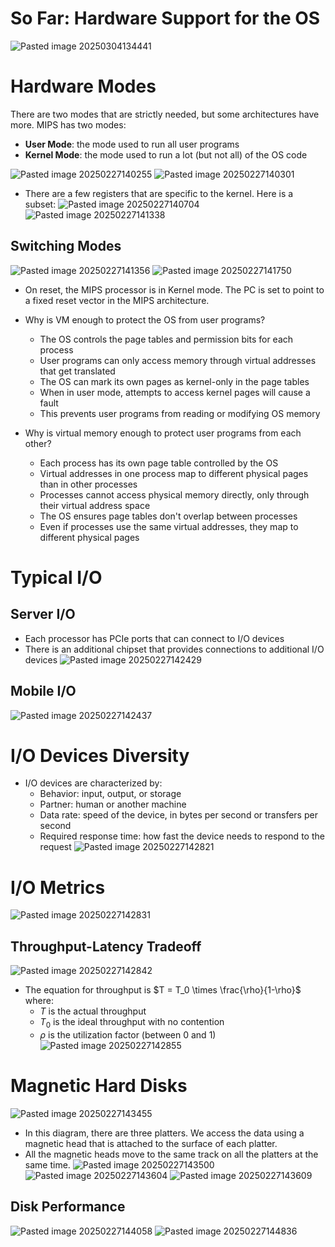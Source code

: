 
# So Far: Hardware Support for the OS
![Pasted image 20250304134441](../../attachments/Pasted%20image%2020250304134441.png)

# Hardware Modes
There are two modes that are strictly needed, but some architectures have more. MIPS has two modes:
* **User Mode**: the mode used to run all user programs
* **Kernel Mode**: the mode used to run a lot (but not all) of the OS code

![Pasted image 20250227140255](../../attachments/Pasted%20image%2020250227140255.png)
![Pasted image 20250227140301](../../attachments/Pasted%20image%2020250227140301.png)
* There are a few registers that are specific to the kernel. Here is a subset:
![Pasted image 20250227140704](../../attachments/Pasted%20image%2020250227140704.png)
![Pasted image 20250227141338](../../attachments/Pasted%20image%2020250227141338.png)

## Switching Modes
![Pasted image 20250227141356](../../attachments/Pasted%20image%2020250227141356.png)
![Pasted image 20250227141750](../../attachments/Pasted%20image%2020250227141750.png)
* On reset, the MIPS processor is in Kernel mode. The PC is set to point to a fixed reset vector in the MIPS architecture.

* Why is VM enough to protect the OS from user programs?
	* The OS controls the page tables and permission bits for each process
	* User programs can only access memory through virtual addresses that get translated
	* The OS can mark its own pages as kernel-only in the page tables
	* When in user mode, attempts to access kernel pages will cause a fault
	* This prevents user programs from reading or modifying OS memory

* Why is virtual memory enough to protect user programs from each other?
	* Each process has its own page table controlled by the OS
	* Virtual addresses in one process map to different physical pages than in other processes
	* Processes cannot access physical memory directly, only through their virtual address space
	* The OS ensures page tables don't overlap between processes
	* Even if processes use the same virtual addresses, they map to different physical pages

# Typical I/O
## Server I/O
* Each processor has PCIe ports that can connect to I/O devices
* There is an additional chipset that provides connections to additional I/O devices
![Pasted image 20250227142429](../../attachments/Pasted%20image%2020250227142429.png)
## Mobile I/O
![Pasted image 20250227142437](../../attachments/Pasted%20image%2020250227142437.png)

# I/O Devices Diversity
* I/O devices are characterized by:
	* Behavior: input, output, or storage
	* Partner: human or another machine
	* Data rate: speed of the device, in bytes per second or transfers per second
	* Required response time: how fast the device needs to respond to the request
![Pasted image 20250227142821](../../attachments/Pasted%20image%2020250227142821.png)

# I/O Metrics
![Pasted image 20250227142831](../../attachments/Pasted%20image%2020250227142831.png)

## Throughput-Latency Tradeoff
![Pasted image 20250227142842](../../attachments/Pasted%20image%2020250227142842.png)

* The equation for throughput is $T = T_0 \times \frac{\rho}{1-\rho}$ where:
	* $T$ is the actual throughput
	* $T_0$ is the ideal throughput with no contention
	* $\rho$ is the utilization factor (between 0 and 1)
![Pasted image 20250227142855](../../attachments/Pasted%20image%2020250227142855.png)

# Magnetic Hard Disks
![Pasted image 20250227143455](../../attachments/Pasted%20image%2020250227143455.png)
* In this diagram, there are three platters. We access the data using a magnetic head that is attached to the surface of each platter.
* All the magnetic heads move to the same track on all the platters at the same time.
![Pasted image 20250227143500](../../attachments/Pasted%20image%2020250227143500.png)
![Pasted image 20250227143604](../../attachments/Pasted%20image%2020250227143604.png)
![Pasted image 20250227143609](../../attachments/Pasted%20image%2020250227143609.png)

## Disk Performance
![Pasted image 20250227144058](../../attachments/Pasted%20image%2020250227144058.png)
![Pasted image 20250227144836](../../attachments/Pasted%20image%2020250227144836.png)
